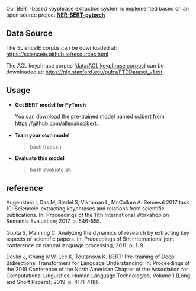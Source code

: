 ﻿Our BERT-based keyphrase extraction system is implemented based on an open source project **[NER-BERT-pytorch](https://github.com/lemonhu/NER-BERT-pytorch)**

## Data Source

The ScienceIE corpus can be downloaded at:
https://scienceie.github.io/resources.html

The ACL keyphrase corpus ([data/ACL keyphrase corpus](https://github.com/RingoTC/BERT-NER-ScienceIE/tree/master/data/ACL-keyphrase-corpus)) can be downloaded at:
https://nlp.stanford.edu/pubs/FTDDataset_v1.txt

## Usage

- **Get BERT model for PyTorch**

  You can download the pre-trained model named scibert from https://github.com/allenai/scibert。

- **Train your own model**

  >  bash train.sh

- **Evaluate this model**

  > bash evaluate.sh

## reference

Augenstein I, Das M, Riedel S, Vikraman L, McCallum A. Semeval 2017 task 10:
Scienceie-extracting keyphrases and relations from scientific publications. In:
Proceedings of the 11th International Workshop on Semantic Evaluation; 2017. p.
546-555.

Gupta S, Manning C. Analyzing the dynamics of research by extracting key
aspects of scientific papers. In: Proceedings of 5th international joint conference
on natural language processing; 2011. p. 1-9.

Devlin J, Chang MW, Lee K, Toutanova K. BERT: Pre-training of Deep
Bidirectional Transformers for Language Understanding. In: Proceedings of the
2019 Conference of the North American Chapter of the Association for
Computational Linguistics: Human Language Technologies, Volume 1 (Long and
Short Papers); 2019. p. 4171-4186.
